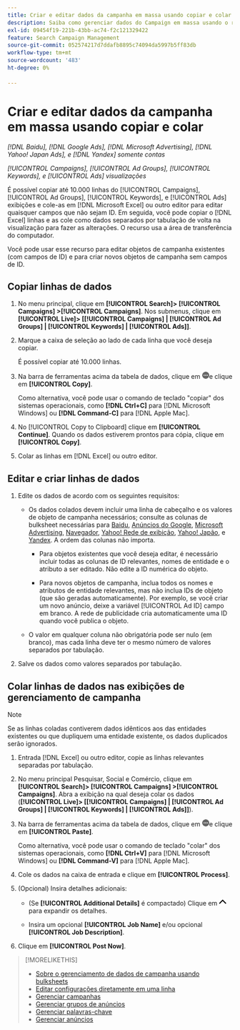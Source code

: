 ```yaml
---
title: Criar e editar dados da campanha em massa usando copiar e colar
description: Saiba como gerenciar dados do Campaign em massa usando o recurso copiar e colar.
exl-id: 09454f19-221b-43bb-ac74-f2c121329422
feature: Search Campaign Management
source-git-commit: 052574217d7ddafb8895c74094da5997b5ff83db
workflow-type: tm+mt
source-wordcount: '483'
ht-degree: 0%

---
```


# Criar e editar dados da campanha em massa usando copiar e colar

*[!DNL Baidu], [!DNL Google Ads], [!DNL Microsoft Advertising], [!DNL Yahoo! Japan Ads], e [!DNL Yandex] somente contas*

*[!UICONTROL Campaigns], [!UICONTROL Ad Groups], [!UICONTROL Keywords], e [!UICONTROL Ads] visualizações*

É possível copiar até 10.000 linhas do [!UICONTROL Campaigns], [!UICONTROL Ad Groups], [!UICONTROL Keywords], e [!UICONTROL Ads] exibições e cole-as em [!DNL Microsoft Excel] ou outro editor para editar quaisquer campos que não sejam ID. Em seguida, você pode copiar o [!DNL Excel] linhas e as cole como dados separados por tabulação de volta na visualização para fazer as alterações. O recurso usa a área de transferência do computador.

Você pode usar esse recurso para editar objetos de campanha existentes (com campos de ID) e para criar novos objetos de campanha sem campos de ID.

## Copiar linhas de dados

1. No menu principal, clique em **[!UICONTROL Search]> [!UICONTROL Campaigns] >[!UICONTROL Campaigns]**. Nos submenus, clique em **[!UICONTROL Live]> \[[!UICONTROL Campaigns] \| [!UICONTROL Ad Groups] \| [!UICONTROL Keywords] \| [!UICONTROL Ads]\]**.

1. Marque a caixa de seleção ao lado de cada linha que você deseja copiar.

   É possível copiar até 10.000 linhas.

1. Na barra de ferramentas acima da tabela de dados, clique em ![Mais](/help/search-social-commerce/assets/more.png "Mais")e clique em **[!UICONTROL Copy]**.

   Como alternativa, você pode usar o comando de teclado &quot;copiar&quot; dos sistemas operacionais, como **[!DNL Ctrl+C]** para [!DNL Microsoft Windows] ou **[!DNL Command-C]** para [!DNL Apple Mac].

1. No [!UICONTROL Copy to Clipboard] clique em **[!UICONTROL Continue]**. Quando os dados estiverem prontos para cópia, clique em **[!UICONTROL Copy]**.

1. Colar as linhas em [!DNL Excel] ou outro editor.

## Editar e criar linhas de dados

1. Edite os dados de acordo com os seguintes requisitos:

   * Os dados colados devem incluir uma linha de cabeçalho e os valores de objeto de campanha necessários; consulte as colunas de bulksheet necessárias para [Baidu](/help/search-social-commerce/campaign-management/bulksheets/bulksheet-data-formats/bulksheet-data-baidu.md), [Anúncios do Google](/help/search-social-commerce/campaign-management/bulksheets/bulksheet-data-formats/bulksheet-data-google.md), [Microsoft Advertising](/help/search-social-commerce/campaign-management/bulksheets/bulksheet-data-formats/bulksheet-data-microsoft.md), [Navegador](/help/search-social-commerce/campaign-management/bulksheets/bulksheet-data-formats/bulksheet-data-naver.md), [Yahoo! Rede de exibição](/help/search-social-commerce/campaign-management/bulksheets/bulksheet-data-formats/bulksheet-data-yahoo-display-network.md), [Yahoo! Japão](/help/search-social-commerce/campaign-management/bulksheets/bulksheet-data-formats/bulksheet-data-yahoo-japan.md), e [Yandex](/help/search-social-commerce/campaign-management/bulksheets/bulksheet-data-formats/bulksheet-data-yandex.md). A ordem das colunas não importa.

      * Para objetos existentes que você deseja editar, é necessário incluir todas as colunas de ID relevantes, nomes de entidade e o atributo a ser editado. Não edite a ID numérica do objeto.

      * Para novos objetos de campanha, inclua todos os nomes e atributos de entidade relevantes, mas não inclua IDs de objeto (que são geradas automaticamente). Por exemplo, se você criar um novo anúncio, deixe a variável [!UICONTROL Ad ID] campo em branco. A rede de publicidade cria automaticamente uma ID quando você publica o objeto.

   * O valor em qualquer coluna não obrigatória pode ser nulo (em branco), mas cada linha deve ter o mesmo número de valores separados por tabulação.

1. Salve os dados como valores separados por tabulação.

## Colar linhas de dados nas exibições de gerenciamento de campanha

>[!NOTE]
>
>Se as linhas coladas contiverem dados idênticos aos das entidades existentes ou que dupliquem uma entidade existente, os dados duplicados serão ignorados.

1. Entrada [!DNL Excel] ou outro editor, copie as linhas relevantes separadas por tabulação.

1. No menu principal Pesquisar, Social e Comércio, clique em **[!UICONTROL Search]> [!UICONTROL Campaigns] >[!UICONTROL Campaigns]**. Abra a exibição na qual deseja colar os dados (**[!UICONTROL Live]> \[[!UICONTROL Campaigns] \| [!UICONTROL Ad Groups] \| [!UICONTROL Keywords] \| [!UICONTROL Ads]\]**).

1. Na barra de ferramentas acima da tabela de dados, clique em ![Mais](/help/search-social-commerce/assets/more.png "Mais")e clique em **[!UICONTROL Paste]**.

   Como alternativa, você pode usar o comando de teclado &quot;colar&quot; dos sistemas operacionais, como **[!DNL Ctrl+V]** para [!DNL Microsoft Windows] ou **[!DNL Command-V]** para [!DNL Apple Mac].

1. Cole os dados na caixa de entrada e clique em **[!UICONTROL Process]**.

1. (Opcional) Insira detalhes adicionais:

   * (Se **[!UICONTROL Additional Details]** é compactado) Clique em ![Abertura](/help/search-social-commerce/assets/chevron-up.png "Abertura") para expandir os detalhes.

   * Insira um opcional **[!UICONTROL Job Name]** e/ou opcional **[!UICONTROL Job Description]**.

1. Clique em **[!UICONTROL Post Now]**.


>[!MORELIKETHIS]
>
>* [Sobre o gerenciamento de dados de campanha usando bulksheets](/help/search-social-commerce/campaign-management/bulksheets/bulksheet-about.md)
>* [Editar configurações diretamente em uma linha](/help/search-social-commerce/common-tasks/settings-edit-within-row.md)
>* [Gerenciar campanhas](/help/search-social-commerce/campaign-management/campaigns/campaign-manage.md)
>* [Gerenciar grupos de anúncios](/help/search-social-commerce/campaign-management/campaigns/ad-group-manage.md)
>* [Gerenciar palavras-chave](/help/search-social-commerce/campaign-management/campaigns/keyword-manage.md)
>* [Gerenciar anúncios](/help/search-social-commerce/campaign-management/campaigns/ad-manage.md)
